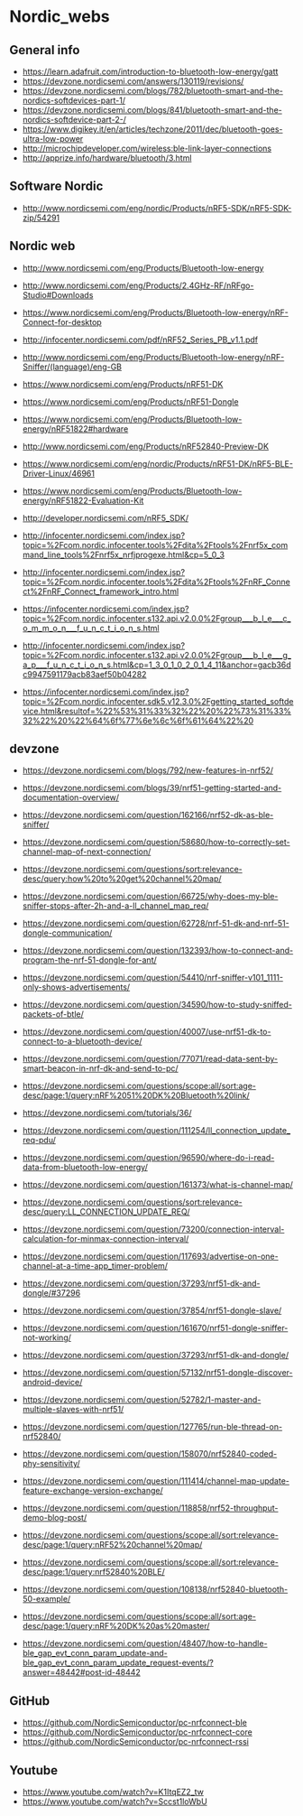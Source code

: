 # Nordic_webs

General info
---
- https://learn.adafruit.com/introduction-to-bluetooth-low-energy/gatt
- https://devzone.nordicsemi.com/answers/130119/revisions/
- https://devzone.nordicsemi.com/blogs/782/bluetooth-smart-and-the-nordics-softdevices-part-1/
- https://devzone.nordicsemi.com/blogs/841/bluetooth-smart-and-the-nordics-softdevice-part-2-/
- https://www.digikey.it/en/articles/techzone/2011/dec/bluetooth-goes-ultra-low-power
- http://microchipdeveloper.com/wireless:ble-link-layer-connections
- http://apprize.info/hardware/bluetooth/3.html


Software Nordic
--
- http://www.nordicsemi.com/eng/nordic/Products/nRF5-SDK/nRF5-SDK-zip/54291


Nordic web
---

- http://www.nordicsemi.com/eng/Products/Bluetooth-low-energy
- http://www.nordicsemi.com/eng/Products/2.4GHz-RF/nRFgo-Studio#Downloads
- https://www.nordicsemi.com/eng/Products/Bluetooth-low-energy/nRF-Connect-for-desktop
- http://infocenter.nordicsemi.com/pdf/nRF52_Series_PB_v1.1.pdf
- http://www.nordicsemi.com/eng/Products/Bluetooth-low-energy/nRF-Sniffer/(language)/eng-GB
- https://www.nordicsemi.com/eng/Products/nRF51-DK
- https://www.nordicsemi.com/eng/Products/nRF51-Dongle
- https://www.nordicsemi.com/eng/Products/Bluetooth-low-energy/nRF51822#hardware
- http://www.nordicsemi.com/eng/Products/nRF52840-Preview-DK
- https://www.nordicsemi.com/eng/nordic/Products/nRF51-DK/nRF5-BLE-Driver-Linux/46961
- https://www.nordicsemi.com/eng/Products/Bluetooth-low-energy/nRF51822-Evaluation-Kit


- http://developer.nordicsemi.com/nRF5_SDK/

- http://infocenter.nordicsemi.com/index.jsp?topic=%2Fcom.nordic.infocenter.tools%2Fdita%2Ftools%2Fnrf5x_command_line_tools%2Fnrf5x_nrfjprogexe.html&cp=5_0_3
- http://infocenter.nordicsemi.com/index.jsp?topic=%2Fcom.nordic.infocenter.tools%2Fdita%2Ftools%2FnRF_Connect%2FnRF_Connect_framework_intro.html
- https://infocenter.nordicsemi.com/index.jsp?topic=%2Fcom.nordic.infocenter.s132.api.v2.0.0%2Fgroup___b_l_e___c_o_m_m_o_n___f_u_n_c_t_i_o_n_s.html
- http://infocenter.nordicsemi.com/index.jsp?topic=%2Fcom.nordic.infocenter.s132.api.v2.0.0%2Fgroup___b_l_e___g_a_p___f_u_n_c_t_i_o_n_s.html&cp=1_3_0_1_0_2_0_1_4_11&anchor=gacb36dc9947591179acb83aef50b04282
- https://infocenter.nordicsemi.com/index.jsp?topic=%2Fcom.nordic.infocenter.sdk5.v12.3.0%2Fgetting_started_softdevice.html&resultof=%22%53%31%33%32%22%20%22%73%31%33%32%22%20%22%64%6f%77%6e%6c%6f%61%64%22%20




devzone
-----
- https://devzone.nordicsemi.com/blogs/792/new-features-in-nrf52/
- https://devzone.nordicsemi.com/blogs/39/nrf51-getting-started-and-documentation-overview/
- https://devzone.nordicsemi.com/question/162166/nrf52-dk-as-ble-sniffer/
- https://devzone.nordicsemi.com/question/58680/how-to-correctly-set-channel-map-of-next-connection/
- https://devzone.nordicsemi.com/questions/sort:relevance-desc/query:how%20to%20get%20channel%20map/
- https://devzone.nordicsemi.com/question/66725/why-does-my-ble-sniffer-stops-after-2h-and-a-ll_channel_map_req/


- https://devzone.nordicsemi.com/question/62728/nrf-51-dk-and-nrf-51-dongle-communication/
- https://devzone.nordicsemi.com/question/132393/how-to-connect-and-program-the-nrf-51-dongle-for-ant/
- https://devzone.nordicsemi.com/question/54410/nrf-sniffer-v101_1111-only-shows-advertisements/
- https://devzone.nordicsemi.com/question/34590/how-to-study-sniffed-packets-of-btle/
- https://devzone.nordicsemi.com/question/40007/use-nrf51-dk-to-connect-to-a-bluetooth-device/
- https://devzone.nordicsemi.com/question/77071/read-data-sent-by-smart-beacon-in-nrf-dk-and-send-to-pc/
- https://devzone.nordicsemi.com/questions/scope:all/sort:age-desc/page:1/query:nRF%2051%20DK%20Bluetooth%20link/
- https://devzone.nordicsemi.com/tutorials/36/
- https://devzone.nordicsemi.com/question/111254/ll_connection_update_req-pdu/
- https://devzone.nordicsemi.com/question/96590/where-do-i-read-data-from-bluetooth-low-energy/
- https://devzone.nordicsemi.com/question/161373/what-is-channel-map/
- https://devzone.nordicsemi.com/questions/sort:relevance-desc/query:LL_CONNECTION_UPDATE_REQ/
- https://devzone.nordicsemi.com/question/73200/connection-interval-calculation-for-minmax-connection-interval/
- https://devzone.nordicsemi.com/question/117693/advertise-on-one-channel-at-a-time-app_timer-problem/
- https://devzone.nordicsemi.com/question/37293/nrf51-dk-and-dongle/#37296
- https://devzone.nordicsemi.com/question/37854/nrf51-dongle-slave/
- https://devzone.nordicsemi.com/question/161670/nrf51-dongle-sniffer-not-working/
- https://devzone.nordicsemi.com/question/37293/nrf51-dk-and-dongle/
- https://devzone.nordicsemi.com/question/57132/nrf51-dongle-discover-android-device/
- https://devzone.nordicsemi.com/question/52782/1-master-and-multiple-slaves-with-nrf51/
- https://devzone.nordicsemi.com/question/127765/run-ble-thread-on-nrf52840/
- https://devzone.nordicsemi.com/question/158070/nrf52840-coded-phy-sensitivity/
- https://devzone.nordicsemi.com/question/111414/channel-map-update-feature-exchange-version-exchange/
- https://devzone.nordicsemi.com/question/118858/nrf52-throughput-demo-blog-post/
- https://devzone.nordicsemi.com/questions/scope:all/sort:relevance-desc/page:1/query:nRF52%20channel%20map/
- https://devzone.nordicsemi.com/questions/scope:all/sort:relevance-desc/page:1/query:nrf52840%20BLE/
- https://devzone.nordicsemi.com/question/108138/nrf52840-bluetooth-50-example/
- https://devzone.nordicsemi.com/questions/scope:all/sort:age-desc/page:1/query:nRF%20DK%20as%20master/

- https://devzone.nordicsemi.com/question/48407/how-to-handle-ble_gap_evt_conn_param_update-and-ble_gap_evt_conn_param_update_request-events/?answer=48442#post-id-48442



GitHub
--
- https://github.com/NordicSemiconductor/pc-nrfconnect-ble
- https://github.com/NordicSemiconductor/pc-nrfconnect-core
- https://github.com/NordicSemiconductor/pc-nrfconnect-rssi

Youtube
----
- https://www.youtube.com/watch?v=K1ItqEZ2_tw
- https://www.youtube.com/watch?v=Sccst1loWbU

